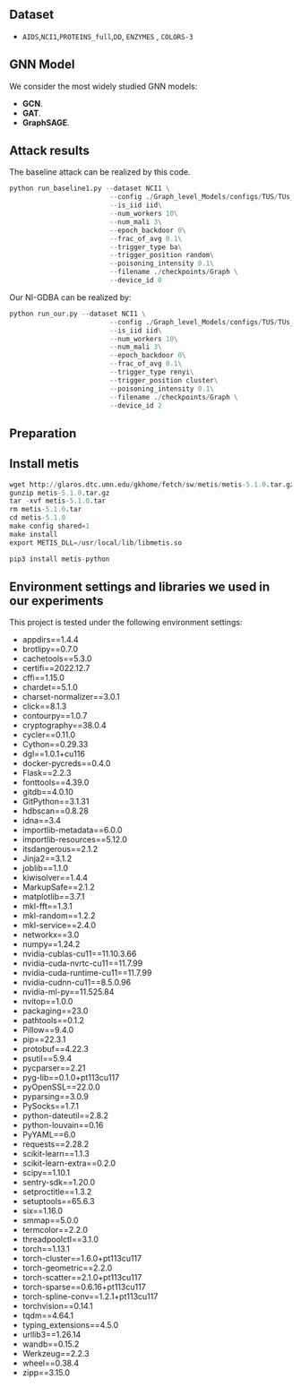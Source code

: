 


## Dataset
- `AIDS`,`NCI1`,`PROTEINS_full`,`DD`, `ENZYMES` ,  `COLORS-3`


## GNN Model
We consider the most widely studied GNN models:
- **GCN**.
- **GAT**.
- **GraphSAGE**.


## Attack results
The baseline attack can be realized by this code.
```python
python run_baseline1.py --dataset NCI1 \
                         --config ./Graph_level_Models/configs/TUS/TUs_graph_classification_GCN_NCI1_100k.json \
                         --is_iid iid\
                         --num_workers 10\
                         --num_mali 3\
                         --epoch_backdoor 0\
                         --frac_of_avg 0.1\
                         --trigger_type ba\
                         --trigger_position random\
                         --poisoning_intensity 0.1\
                         --filename ./checkpoints/Graph \
                         --device_id 0
```

Our NI-GDBA can be realized by:
```python
python run_our.py --dataset NCI1 \
                         --config ./Graph_level_Models/configs/TUS/TUs_graph_classification_GCN_NCI1_100k.json \
                         --is_iid iid\
                         --num_workers 10\
                         --num_mali 3\
                         --epoch_backdoor 0\
                         --frac_of_avg 0.1\
                         --trigger_type renyi\
                         --trigger_position cluster\
                         --poisoning_intensity 0.1\
                         --filename ./checkpoints/Graph \
                         --device_id 2
```


## Preparation




## Install metis


```python
wget http://glaros.dtc.umn.edu/gkhome/fetch/sw/metis/metis-5.1.0.tar.gz
gunzip metis-5.1.0.tar.gz
tar -xvf metis-5.1.0.tar
rm metis-5.1.0.tar
cd metis-5.1.0
make config shared=1
make install
export METIS_DLL=/usr/local/lib/libmetis.so

pip3 install metis-python
```

## Environment settings and libraries we used in our experiments

This project is tested under the following environment settings:

- appdirs==1.4.4
- brotlipy==0.7.0
- cachetools==5.3.0
- certifi==2022.12.7
- cffi==1.15.0
- chardet==5.1.0
- charset-normalizer==3.0.1
- click==8.1.3
- contourpy==1.0.7
- cryptography==38.0.4
- cycler==0.11.0
- Cython==0.29.33
- dgl==1.0.1+cu116
- docker-pycreds==0.4.0
- Flask==2.2.3
- fonttools==4.39.0
- gitdb==4.0.10
- GitPython==3.1.31
- hdbscan==0.8.28
- idna==3.4
- importlib-metadata==6.0.0
- importlib-resources==5.12.0
- itsdangerous==2.1.2
- Jinja2==3.1.2
- joblib==1.1.0
- kiwisolver==1.4.4
- MarkupSafe==2.1.2
- matplotlib==3.7.1
- mkl-fft==1.3.1
- mkl-random==1.2.2
- mkl-service==2.4.0
- networkx==3.0
- numpy==1.24.2
- nvidia-cublas-cu11==11.10.3.66
- nvidia-cuda-nvrtc-cu11==11.7.99
- nvidia-cuda-runtime-cu11==11.7.99
- nvidia-cudnn-cu11==8.5.0.96
- nvidia-ml-py==11.525.84
- nvitop==1.0.0
- packaging==23.0
- pathtools==0.1.2
- Pillow==9.4.0
- pip==22.3.1
- protobuf==4.22.3
- psutil==5.9.4
- pycparser==2.21
- pyg-lib==0.1.0+pt113cu117
- pyOpenSSL==22.0.0
- pyparsing==3.0.9
- PySocks==1.7.1
- python-dateutil==2.8.2
- python-louvain==0.16
- PyYAML==6.0
- requests==2.28.2
- scikit-learn==1.1.3
- scikit-learn-extra==0.2.0
- scipy==1.10.1
- sentry-sdk==1.20.0
- setproctitle==1.3.2
- setuptools==65.6.3
- six==1.16.0
- smmap==5.0.0
- termcolor==2.2.0
- threadpoolctl==3.1.0
- torch==1.13.1
- torch-cluster==1.6.0+pt113cu117
- torch-geometric==2.2.0
- torch-scatter==2.1.0+pt113cu117
- torch-sparse==0.6.16+pt113cu117
- torch-spline-conv==1.2.1+pt113cu117
- torchvision==0.14.1
- tqdm==4.64.1
- typing_extensions==4.5.0
- urllib3==1.26.14
- wandb==0.15.2
- Werkzeug==2.2.3
- wheel==0.38.4
- zipp==3.15.0
